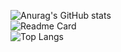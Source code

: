 ![Anurag's GitHub stats](https://github-readme-stats.vercel.app/api?username=hsinaDitaM&theme=radical)
<br/> 
![Readme Card](https://github-readme-stats.vercel.app/api/pin/?username=hsinaDitaM&repo=Danish_Cookies&theme=radical)
<br/> 
![Top Langs](https://github-readme-stats.vercel.app/api/top-langs/?username=hsinaDitaM&langs_count=8&theme=radical)
<br/> 

<!---
hsinaDitaM/hsinaDitaM is a ✨ special ✨ repository because its `README.md` (this file) appears on your GitHub profile.
You can click the Preview link to take a look at your changes.
--->
